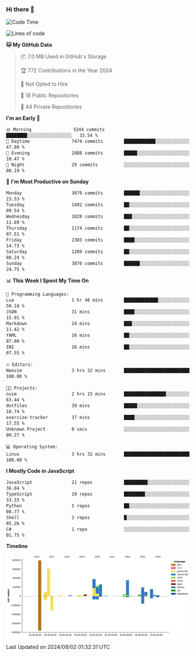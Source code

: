### Hi there 👋

<!--
**Clumsy-Coder/Clumsy-Coder** is a ✨ _special_ ✨ repository because its `README.md` (this file) appears on your GitHub profile.

Here are some ideas to get you started:

- 🔭 I’m currently working on ...
- 🌱 I’m currently learning ...
- 👯 I’m looking to collaborate on ...
- 🤔 I’m looking for help with ...
- 💬 Ask me about ...
- 📫 How to reach me: ...
- 😄 Pronouns: ...
- ⚡ Fun fact: ...
-->

<!-- anmol098/waka-readme-stats -->
<!--START_SECTION:waka-->
![Code Time](http://img.shields.io/badge/Code%20Time-837%20hrs%2022%20mins-blue)

![Lines of code](https://img.shields.io/badge/From%20Hello%20World%20I%27ve%20Written-3.4%20million%20lines%20of%20code-blue)

**🐱 My GitHub Data** 

> 📦 7.0 MB Used in GitHub's Storage 
 > 
> 🏆 772 Contributions in the Year 2024
 > 
> 🚫 Not Opted to Hire
 > 
> 📜 18 Public Repositories 
 > 
> 🔑 44 Private Repositories 
 > 
**I'm an Early 🐤** 

```text
🌞 Morning                5244 commits        ████████░░░░░░░░░░░░░░░░░   33.54 % 
🌆 Daytime                7474 commits        ████████████░░░░░░░░░░░░░   47.80 % 
🌃 Evening                2888 commits        █████░░░░░░░░░░░░░░░░░░░░   18.47 % 
🌙 Night                  29 commits          ░░░░░░░░░░░░░░░░░░░░░░░░░   00.19 % 
```
📅 **I'm Most Productive on Sunday** 

```text
Monday                   3679 commits        ██████░░░░░░░░░░░░░░░░░░░   23.53 % 
Tuesday                  1492 commits        ██░░░░░░░░░░░░░░░░░░░░░░░   09.54 % 
Wednesday                1828 commits        ███░░░░░░░░░░░░░░░░░░░░░░   11.69 % 
Thursday                 1174 commits        ██░░░░░░░░░░░░░░░░░░░░░░░   07.51 % 
Friday                   2303 commits        ████░░░░░░░░░░░░░░░░░░░░░   14.73 % 
Saturday                 1289 commits        ██░░░░░░░░░░░░░░░░░░░░░░░   08.24 % 
Sunday                   3870 commits        ██████░░░░░░░░░░░░░░░░░░░   24.75 % 
```


📊 **This Week I Spent My Time On** 

```text
💬 Programming Languages: 
Lua                      1 hr 46 mins        █████████████░░░░░░░░░░░░   50.18 % 
JSON                     31 mins             ████░░░░░░░░░░░░░░░░░░░░░   15.01 % 
Markdown                 24 mins             ███░░░░░░░░░░░░░░░░░░░░░░   11.42 % 
YAML                     16 mins             ██░░░░░░░░░░░░░░░░░░░░░░░   07.80 % 
INI                      16 mins             ██░░░░░░░░░░░░░░░░░░░░░░░   07.55 % 

🔥 Editors: 
Neovim                   3 hrs 32 mins       █████████████████████████   100.00 % 

🐱‍💻 Projects: 
nvim                     2 hrs 15 mins       ████████████████░░░░░░░░░   63.44 % 
dotfiles                 39 mins             █████░░░░░░░░░░░░░░░░░░░░   18.74 % 
exercise-tracker         37 mins             ████░░░░░░░░░░░░░░░░░░░░░   17.55 % 
Unknown Project          0 secs              ░░░░░░░░░░░░░░░░░░░░░░░░░   00.27 % 

💻 Operating System: 
Linux                    3 hrs 32 mins       █████████████████████████   100.00 % 
```

**I Mostly Code in JavaScript** 

```text
JavaScript               21 repos            █████████░░░░░░░░░░░░░░░░   36.84 % 
TypeScript               19 repos            ████████░░░░░░░░░░░░░░░░░   33.33 % 
Python                   5 repos             ██░░░░░░░░░░░░░░░░░░░░░░░   08.77 % 
Shell                    3 repos             █░░░░░░░░░░░░░░░░░░░░░░░░   05.26 % 
C#                       1 repo              ░░░░░░░░░░░░░░░░░░░░░░░░░   01.75 % 
```



**Timeline**

![Lines of Code chart](https://raw.githubusercontent.com/Clumsy-Coder/Clumsy-Coder/main/assets/bar_graph.png)


 Last Updated on 2024/08/02 01:32:31 UTC
<!--END_SECTION:waka-->

